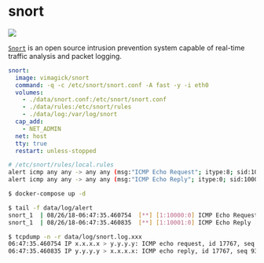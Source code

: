 snort
=====

![](https://badge.imagelayers.io/vimagick/snort:latest.svg)

[`Snort`][1] is an open source intrusion prevention system capable of real-time
traffic analysis and packet logging.

```yaml
snort:
  image: vimagick/snort
  command: -q -c /etc/snort/snort.conf -A fast -y -i eth0
  volumes:
    - ./data/snort.conf:/etc/snort/snort.conf
    - ./data/rules:/etc/snort/rules
    - ./data/log:/var/log/snort
  cap_add:
    - NET_ADMIN
  net: host
  tty: true
  restart: unless-stopped
```

```bash
# /etc/snort/rules/local.rules
alert icmp any any -> any any (msg:"ICMP Echo Request"; itype:8; sid:10000;)
alert icmp any any -> any any (msg:"ICMP Echo Reply"; itype:0; sid:10001;)
```

```bash
$ docker-compose up -d

$ tail -f data/log/alert
snort_1  | 08/26/18-06:47:35.460754  [**] [1:10000:0] ICMP Echo Request [**] [Priority: 0] {ICMP} x.x.x.x -> y.y.y.y
snort_1  | 08/26/18-06:47:35.460835  [**] [1:10001:0] ICMP Echo Reply [**] [Priority: 0] {ICMP} y.y.y.y -> x.x.x.x

$ tcpdump -n -r data/log/snort.log.xxx
06:47:35.460754 IP x.x.x.x > y.y.y.y: ICMP echo request, id 17767, seq 933, length 12
06:47:35.460835 IP y.y.y.y > x.x.x.x: ICMP echo reply, id 17767, seq 933, length 12
```

[1]: https://snort.org/
